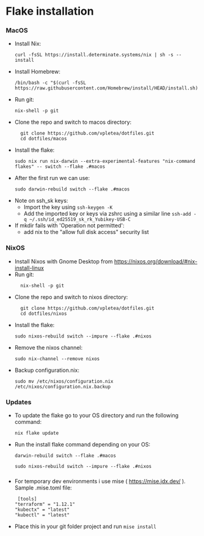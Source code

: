 # Flake installation
### MacOS
- Install Nix:
  ```
  curl -fsSL https://install.determinate.systems/nix | sh -s -- install
  ```
- Install Homebrew:
  ```
  /bin/bash -c "$(curl -fsSL https://raw.githubusercontent.com/Homebrew/install/HEAD/install.sh)"
  ```
- Run git:
  ```
  nix-shell -p git
  ```
- Clone the repo and switch to macos directory:
  ```
    git clone https://github.com/vpletea/dotfiles.git
    cd dotfiles/macos
  ```
- Install the flake:
  ```
  sudo nix run nix-darwin --extra-experimental-features "nix-command flakes" -- switch --flake .#macos
  ```
- After the first run we can use:
  ```
  sudo darwin-rebuild switch --flake .#macos
  ```
- Note on ssh_sk keys:
    - Import the key using ``` ssh-keygen -K ```
    - Add the imported key or keys via zshrc using a similar line ``` ssh-add -q ~/.ssh/id_ed25519_sk_rk_Yubikey-USB-C ```
- If mkdir fails with 'Operation not permitted':
    - add nix to the "allow full disk access" security list

### NixOS
- Install Nixos with Gnome Desktop from https://nixos.org/download/#nix-install-linux
- Run git:
  ```
    nix-shell -p git
  ```
- Clone the repo and switch to nixos directory:
  ```
    git clone https://github.com/vpletea/dotfiles.git
    cd dotfiles/nixos
  ```
- Install the flake:
  ```
  sudo nixos-rebuild switch --impure --flake .#nixos
- Remove the nixos channel:
  ```
  sudo nix-channel --remove nixos
  ```
- Backup configuration.nix:
  ```
  sudo mv /etc/nixos/configuration.nix /etc/nixos/configuration.nix.backup
  ```

### Updates
- To update the flake go to your OS directory and run the following command:
  ```
  nix flake update
  ```
- Run the install flake command depending on your OS:
  ```
  darwin-rebuild switch --flake .#macos
  ```
  ```
  sudo nixos-rebuild switch --impure --flake .#nixos
  ```

###
- For temporary dev environments i use mise ( https://mise.jdx.dev/ ). Sample .mise.toml file:
  ```
   [tools]
  "terraform" = "1.12.1"
  "kubectx" = "latest"
  "kubectl" = "latest"
   ```
- Place this in your git folder project and run ``` mise install ```
